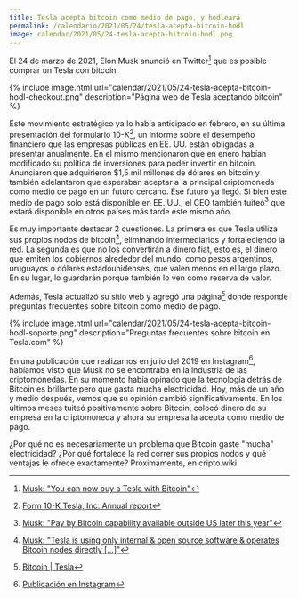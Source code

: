 ```yaml
---
title: Tesla acepta bitcoin como medio de pago, y hodleará
permalink: /calendario/2021/05/24/tesla-acepta-bitcoin-hodl
image: calendar/2021/05/24-tesla-acepta-bitcoin-hodl.png
---
```


El 24 de marzo de 2021, Elon Musk anunció en Twitter[^1] que es posible comprar un Tesla con bitcoin.

{% include image.html url="calendar/2021/05/24-tesla-acepta-bitcoin-hodl-checkout.png" description="Página web de Tesla aceptando bitcoin" %}

Este movimiento estratégico ya lo había anticipado en febrero, en su última presentación del formulario 10-K[^2], un informe sobre el desempeño financiero que las empresas públicas en EE. UU. están obligadas a presentar anualmente. En el mismo mencionaron que en enero habían modificado su política de inversiones para poder invertir en bitcoin. Anunciaron que adquirieron $1,5 mil millones de dólares en bitcoin y también adelantaron que esperaban aceptar a la principal criptomoneda como medio de pago en un futuro cercano. Ese futuro ya llegó. Si bien este medio de pago solo está disponible en EE. UU., el CEO también tuiteó[^3] que estará disponible en otros países más tarde este mismo año.

Es muy importante destacar 2 cuestiones. La primera es que Tesla utiliza sus propios nodos de bitcoin[^4], eliminando intermediarios y fortaleciendo la red. La segunda es que no los convertirán a dinero fiat, esto es, el dinero que emiten los gobiernos alrededor del mundo, como pesos argentinos, uruguayos o dólares estadounidenses, que valen menos en el largo plazo. En su lugar, lo guardarán porque también lo ven como reserva de valor.

Además, Tesla actualizó su sitio web y agregó una página[^5] donde responde preguntas frecuentes sobre bitcoin como medio de pago.

{% include image.html url="calendar/2021/05/24-tesla-acepta-bitcoin-hodl-soporte.png" description="Preguntas frecuentes sobre bitcoin en Tesla.com" %}

En una publicación que realizamos en julio del 2019 en Instagram[^6], habíamos visto que Musk no se encontraba en la industria de las criptomonedas. En su momento había opinado que la tecnología detrás de Bitcoin es brillante pero que gasta mucha electricidad. Hoy, más de un año y medio después, vemos que su opinión cambió significativamente. En los últimos meses tuiteó positivamente sobre Bitcoin, colocó dinero de su empresa en la criptomoneda y ahora su empresa la acepta como medio de pago.

¿Por qué no es necesariamente un problema que Bitcoin gaste "mucha" electricidad? ¿Por qué fortalece la red correr sus propios nodos y qué ventajas le ofrece exactamente? Próximamente, en cripto.wiki

[^1]: [Musk: "You can now buy a Tesla with Bitcoin"](https://twitter.com/elonmusk/status/1374617643446063105)
[^2]: [Form 10-K Tesla, Inc. Annual report](https://sec.report/Document/0001564590-21-004599/)
[^3]: [Musk: "Pay by Bitcoin capability available outside US later this year"](https://twitter.com/elonmusk/status/1374619672973221892)
[^4]: [Musk: "Tesla is using only internal & open source software & operates Bitcoin nodes directly [...]"](https://twitter.com/elonmusk/status/1374619379929772034)
[^5]: [Bitcoin &#124; Tesla](https://www.tesla.com/support/bitcoin)
[^6]: [Publicación en Instagram](https://www.instagram.com/p/B0ZW0PsARUR/)